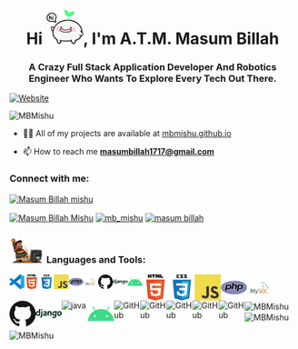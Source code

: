 <h1 align="center">Hi <img  src="https://github.com/MBMishu/MBMishu/blob/main/hi.gif" width="65px">, I'm A.T.M. Masum Billah</h1>
<h3 align="center">A Crazy Full Stack Application Developer And Robotics Engineer Who Wants To Explore Every Tech Out There.</h3>

[![Website](https://img.shields.io/website?label=mbmishu.github.io&style=plastic&url=https%3A%2F%2Fmbmishu.github.io%2F)](https://mbmishu.github.io/#/)

<p align="left"> <img src="https://komarev.com/ghpvc/?username=MBMishu&label=Profile%20views&color=0e75b6&style=flat" alt="MBMishu" /> </p>

- 👨‍💻 All of my projects are available at [mbmishu.github.io](mbmishu.github.io)

- 📫 How to reach me **masumbillah1717@gmail.com**

<h3 align="left">Connect with me:</h3>

<p align="left">
<a href="https://www.linkedin.com/in/masum-billah-mishu/" target="blank"><img align="center" src="https://raw.githubusercontent.com/rahuldkjain/github-profile-readme-generator/master/src/images/icons/Social/linked-in-alt.svg" alt="Masum Billah mishu" height="30" width="40" /></a>

<a href="https://www.facebook.com/masum.mishu.1" target="blank"><img align="center" src="https://raw.githubusercontent.com/rahuldkjain/github-profile-readme-generator/master/src/images/icons/Social/facebook.svg" alt="Masum Billah Mishu" height="30" width="40" /></a>
<a href="https://www.instagram.com/mb_mishu/" target="blank"><img align="center" src="https://raw.githubusercontent.com/rahuldkjain/github-profile-readme-generator/master/src/images/icons/Social/instagram.svg" alt="mb_mishu" height="30" width="40" /></a>
<a href="https://www.youtube.com/channel/UCZqTclnC77TmiSzsosMj-Cg" target="blank"><img align="center" src="https://raw.githubusercontent.com/rahuldkjain/github-profile-readme-generator/master/src/images/icons/Social/youtube.svg" alt="masum billah" height="30" width="40" /></a>

</p>

<h3 align="left"><img  src="https://github.com/MBMishu/MBMishu/blob/main/code.gif" width="65px">Languages and Tools:</h3>
<p align="left">
<img align="left" alt="Visual Studio Code" width="26px" src="https://raw.githubusercontent.com/github/explore/80688e429a7d4ef2fca1e82350fe8e3517d3494d/topics/visual-studio-code/visual-studio-code.png" />
<img align="left" alt="HTML5" width="26px" src="https://raw.githubusercontent.com/github/explore/80688e429a7d4ef2fca1e82350fe8e3517d3494d/topics/html/html.png" />
<img align="left" alt="CSS3" width="26px" src="https://raw.githubusercontent.com/github/explore/80688e429a7d4ef2fca1e82350fe8e3517d3494d/topics/css/css.png" />
<img align="left" alt="JavaScript" width="26px" src="https://raw.githubusercontent.com/github/explore/80688e429a7d4ef2fca1e82350fe8e3517d3494d/topics/javascript/javascript.png" />
<img align="left" alt="JavaScript" width="26px" src="https://raw.githubusercontent.com/github/explore/ccc16358ac4530c6a69b1b80c7223cd2744dea83/topics/php/php.png" />
<img align="left" alt="MySQL" width="26px" src="https://raw.githubusercontent.com/github/explore/80688e429a7d4ef2fca1e82350fe8e3517d3494d/topics/mysql/mysql.png" />
<img align="left" alt="GitHub" width="26px" src="https://raw.githubusercontent.com/github/explore/78df643247d429f6cc873026c0622819ad797942/topics/github/github.png" />
<img align="left" alt="GitHub" width="26px" src="https://raw.githubusercontent.com/github/explore/80688e429a7d4ef2fca1e82350fe8e3517d3494d/topics/django/django.png" />
<img align="left" alt="GitHub" width="26px" src="https://raw.githubusercontent.com/github/explore/80688e429a7d4ef2fca1e82350fe8e3517d3494d/topics/android/android.png"/>
</p>
<img align="left" alt="HTML5" width="46px" src="https://raw.githubusercontent.com/github/explore/80688e429a7d4ef2fca1e82350fe8e3517d3494d/topics/html/html.png" />
<img align="left" alt="CSS3" width="46px" src="https://raw.githubusercontent.com/github/explore/80688e429a7d4ef2fca1e82350fe8e3517d3494d/topics/css/css.png" />
<img align="left" alt="JavaScript" width="46px" src="https://raw.githubusercontent.com/github/explore/80688e429a7d4ef2fca1e82350fe8e3517d3494d/topics/javascript/javascript.png" />
<img align="left" alt="JavaScript" width="46px" src="https://raw.githubusercontent.com/github/explore/ccc16358ac4530c6a69b1b80c7223cd2744dea83/topics/php/php.png" />
<img align="left" alt="MySQL" width="46px" src="https://raw.githubusercontent.com/github/explore/80688e429a7d4ef2fca1e82350fe8e3517d3494d/topics/mysql/mysql.png" />
<img align="left" alt="GitHub" width="46px" src="https://raw.githubusercontent.com/github/explore/78df643247d429f6cc873026c0622819ad797942/topics/github/github.png" />
<img align="left" alt="GitHub" width="46px" src="https://raw.githubusercontent.com/github/explore/80688e429a7d4ef2fca1e82350fe8e3517d3494d/topics/django/django.png" />
<img align="left" alt="java" width="46px" src="https://user-images.githubusercontent.com/46429170/160254646-39ba3252-fc7a-476d-8ead-3ea7868bd360.png"/>
<img align="left" alt="android" width="46px" src="https://raw.githubusercontent.com/github/explore/80688e429a7d4ef2fca1e82350fe8e3517d3494d/topics/android/android.png"/>
<img align="left" alt="GitHub" width="46px" src="https://avatars.githubusercontent.com/u/6412038?s=200&v=4"/>
<img align="left" alt="GitHub" width="46px" src="https://camo.githubusercontent.com/ce9fb3389462f2c9444f863e410f0d17d04b216beba8749a015011887eadfbaf/68747470733a2f2f7777772e766563746f726c6f676f2e7a6f6e652f6c6f676f732f6f70656e63762f6f70656e63762d69636f6e2e737667"/>
<img align="left" alt="GitHub" width="46px" src="https://avatars.githubusercontent.com/u/1525981?s=200&v=4"/>
<img align="left" alt="GitHub" width="46px" src="https://avatars.githubusercontent.com/u/15658638?s=200&v=4"/>
<img align="left" alt="GitHub" width="46px" src="https://camo.githubusercontent.com/b3a1cdd20d0f308634ddd4598cdaa729c2d77047f51e66fa7206b9b4bac94c23/68747470733a2f2f63646e2e776f726c64766563746f726c6f676f2e636f6d2f6c6f676f732f61726475696e6f2d312e737667"/>

<br />
<br />

<p><img align="left" src="https://github-readme-stats.vercel.app/api/top-langs?username=MBMishu&show_icons=true&locale=en&layout=compact" alt="MBMishu" /></p>

<p>&nbsp;<img align="center" src="https://github-readme-stats.vercel.app/api?username=MBMishu&show_icons=true&locale=en" alt="MBMishu" /></p>

<p><img align="center" src="https://github-readme-streak-stats.herokuapp.com/?user=MBMishu&" alt="MBMishu" /></p>

[website]: https://mbmishu.github.io/#/
[youtube]: https://www.youtube.com/channel/UCZqTclnC77TmiSzsosMj-Cg
[instagram]: https://www.instagram.com/mb_mishu/
[linkedin]: https://www.linkedin.com/in/masum-billah-mishu/
[webdevplaylist]: https://www.youtube.com/playlist?list=PLkwxH9e_vrAJ0WbEsFA9W3I1W-g_BTsbt
